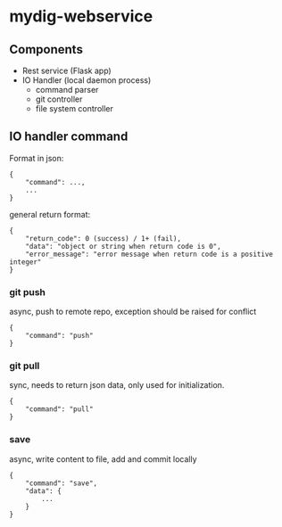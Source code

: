 # mydig-webservice

## Components

- Rest service (Flask app)
- IO Handler (local daemon process)
	- command parser
	- git controller
	- file system controller

## IO handler command

Format in json:

```
{
	"command": ...,
	...
}
```

general return format:

```
{
	"return_code": 0 (success) / 1+ (fail),
	"data": "object or string when return code is 0",
	"error_message": "error message when return code is a positive integer"
}
```

### git push

async, push to remote repo, exception should be raised for conflict

```
{
	"command": "push"
}
```

### git pull

sync, needs to return json data, only used for initialization.

```
{
	"command": "pull"
}
```

### save

async, write content to file, add and commit locally

```
{
	"command": "save",
	"data": {
		...
	}
}
```
